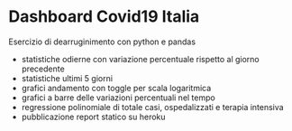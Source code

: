 # Dashboard Covid19 Italia

Esercizio di dearruginimento con python e pandas

- statistiche odierne con variazione percentuale rispetto al giorno precedente
- statistiche ultimi 5 giorni
- grafici andamento con toggle per scala logaritmica
- grafici a barre delle variazioni percentuali nel tempo
- regressione polinomiale di totale casi, ospedalizzati e terapia intensiva
- pubblicazione report statico su heroku
